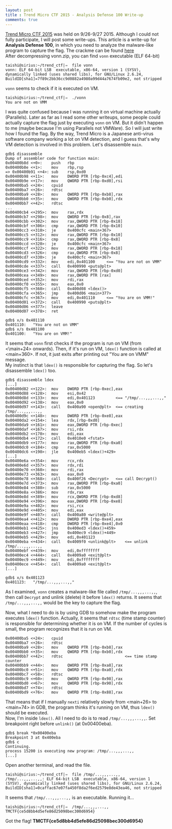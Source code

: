 ```yaml
---
layout: post
title : Trend Micro CTF 2015 - Analysis Defense 100 Write-up
comments: true
---
```


[Trend Micro CTF 2015](http://www.trendmicro.co.jp/jp/sp/ctf2015_en/index.html) was held on 9/26-9/27 2015. Although I could not fully participate, I will post some write-ups. This article is a write-up for __Analysis Defense 100__, in which you need to analyze the malware-like program to capture the flag. The crackme can be found [here](https://www.dropbox.com/s/n3tfamtxwuobpte/vonn.zip?dl=0)  
After decompressing vonn.zip, you can find `vonn` executable (ELF 64-bit)  

```
taishi@sirius:~/trend_ctf|⇒  file vonn 
vonn: ELF 64-bit LSB  executable, x86-64, version 1 (SYSV), dynamically linked (uses shared libs), for GNU/Linux 2.6.24, BuildID[sha1]=7f89c2bb36cc9d0882a4980a99d44a7674fb09e2, not stripped
```

`vonn` seems to check if it is executed on VM.  

```
taishi@sirius:~/trend_ctf|⇒  ./vonn 
You are not on VMM
```

I was quite confused because I was running it on virtual machine actually (Parallels). Later as far as I read some other writeups, some people could actually capture the flag just by executing `vonn` on VM. But it didn't happen to me (maybe because I'm using Parallels not VMWare). So I will just write how I found the flag. By the way, Trend Micro is a Japanese anti-virus software company working a lot on VM detection, and I guess that's why VM detection is involved in this problem. Let's disassemble `main`.  

```
gdb$ disassemble
Dump of assembler code for function main:
0x00400b8d <+0>:	push   rbp
0x00400b8e <+1>:	mov    rbp,rsp
=> 0x00400b91 <+4>:	sub    rsp,0xd0
0x00400b98 <+11>:	mov    DWORD PTR [rbp-0xc4],edi
0x00400b9e <+17>:	mov    QWORD PTR [rbp-0xd0],rsi
0x00400ba5 <+24>:	cpuid
0x00400ba7 <+26>:	rdtsc  
0x00400ba9 <+28>:	mov    QWORD PTR [rbp-0xb8],rax
0x00400bb0 <+35>:	mov    QWORD PTR [rbp-0xb0],rdx
0x00400bb7 <+42>:	rdtsc  
...
0x00400cb4 <+295>:	mov    rax,rdx
0x00400cb7 <+298>:	mov    QWORD PTR [rbp-0x8],rax
0x00400cbb <+302>:	mov    rax,QWORD PTR [rbp-0x18]
0x00400cbf <+306>:	cmp    rax,QWORD PTR [rbp-0x10]
0x00400cc3 <+310>:	je     0x400cfc <main+367>
0x00400cc5 <+312>:	mov    rax,QWORD PTR [rbp-0x10]
0x00400cc9 <+316>:	cmp    rax,QWORD PTR [rbp-0x8]
0x00400ccd <+320>:	je     0x400cfc <main+367>
0x00400ccf <+322>:	mov    rax,QWORD PTR [rbp-0x18]
0x00400cd3 <+326>:	cmp    rax,QWORD PTR [rbp-0x8]
0x00400cd7 <+330>:	je     0x400cfc <main+367>
0x00400cd9 <+332>:	mov    edi,0x401100		<== "You are not on VMM"
0x00400cde <+337>:	call   0x400990 <puts@plt>
0x00400ce3 <+342>:	mov    rax,QWORD PTR [rbp-0xd0]
0x00400cea <+349>:	mov    rax,QWORD PTR [rax]
0x00400ced <+352>:	mov    rdi,rax
0x00400cf0 <+355>:	mov    eax,0x0
0x00400cf5 <+360>:	call   0x400d08 <ldex()>
0x00400cfa <+365>:	jmp    0x400d06 <main+377>
0x00400cfc <+367>:	mov    edi,0x401110		<== "You are on VMM!"
0x00400d01 <+372>:	call   0x400990 <puts@plt>
0x00400d06 <+377>:	leave  
0x00400d07 <+378>:	ret
```

```
gdb$ x/s 0x401110
0x401110:	"You are not on VMM"
gdb$ x/s 0x401100
0x401100:	"You are on VMM!"
```

It seems that `vonn` first checks if the program is run on VM (from <\main+24> onwards). Then, if it's run on VM, `ldex()` function is called at \<main+360\>. If not, it just exits after printing out "You are on VMM" message.  
My instinct is that `ldex()` is responsible for capturing the flag. So let's disassemble `ldex()` too.

```
gdb$ disassemble ldex
[...]
0x00400d82 <+122>:	mov    DWORD PTR [rbp-0xec],eax
0x00400d88 <+128>:	mov    esi,0x42
0x00400d8d <+133>:	mov    edi,0x401123			<== "/tmp/...,,,...,,"
0x00400d92 <+138>:	mov    eax,0x0
0x00400d97 <+143>:	call   0x400a90 <open@plt>	<== creating /tmp/...,,,...,,
0x00400d9c <+148>:	mov    DWORD PTR [rbp-0xe8],eax
0x00400da2 <+154>:	lea    rdx,[rbp-0xd0]
0x00400da9 <+161>:	mov    eax,DWORD PTR [rbp-0xec]
0x00400daf <+167>:	mov    rsi,rdx
0x00400db2 <+170>:	mov    edi,eax
0x00400db4 <+172>:	call   0x4010e0 <fstat>
0x00400db9 <+177>:	mov    rax,QWORD PTR [rbp-0xa0]
0x00400dc0 <+184>:	cmp    rax,0x5000
0x00400dc6 <+190>:	jle    0x400eb5 <ldex()+429>
[...]
0x00400e6a <+354>:	mov    rcx,rdx
0x00400e6d <+357>:	mov    rdx,rdi
0x00400e70 <+360>:	mov    rdi,rax
0x00400e73 <+363>:	mov    eax,0x0
0x00400e78 <+368>:	call   0x400f26 <Decrypt>	<== call Decrypt()
0x00400e7d <+373>:	mov    rax,QWORD PTR [rbp-0xa0]
0x00400e84 <+380>:	sub    rax,0x5000
0x00400e8a <+386>:	mov    rdx,rax
0x00400e8d <+389>:	mov    rcx,QWORD PTR [rbp-0xd8]
0x00400e94 <+396>:	mov    eax,DWORD PTR [rbp-0xe8]
0x00400e9a <+402>:	mov    rsi,rcx
0x00400e9d <+405>:	mov    edi,eax
0x00400e9f <+407>:	call   0x400a80 <write@plt>
0x00400ea4 <+412>:	mov    DWORD PTR [rbp-0xe4],eax
0x00400eaa <+418>:	cmp    DWORD PTR [rbp-0xe4],0x0
0x00400eb1 <+425>:	jns    0x400ed3 <ldex()+459>
0x00400eb3 <+427>:	jmp    0x400ec9 <ldex()+449>
0x00400eb5 <+429>:	mov    edi,0x401123
0x00400eba <+434>:	call   0x4009f0 <unlink@plt>	<== unlink /tmp/...,,,...,,
0x00400ebf <+439>:	mov    edi,0xffffffff
0x00400ec4 <+444>:	call   0x4009a0 <exit@plt>
0x00400ec9 <+449>:	mov    edi,0xffffffff
0x00400ece <+454>:	call   0x4009a0 <exit@plt>
[...]
```

```
gdb$ x/s 0x401123
0x401123:	"/tmp/...,,,...,,"
```

As I examined, `vonn` creates a malware-like file called `/tmp/...,,,...,,`, then call `Decrypt` and unlink (delete) it before `ldex()` returns. It seems that `/tmp/...,,,...,,` would be the key to capture the flag.  

Now, what I need to do is by using GDB to somehow make the program executes `ldex()` function. Actually, it seems that `rdtsc` (time stamp counter) is responsible for determining whether it is on VM. If the number of cycles is small, the program recognizes that it is run on VM.  

```
0x00400ba5 <+24>:	cpuid  
0x00400ba7 <+26>:	rdtsc  
0x00400ba9 <+28>:	mov    QWORD PTR [rbp-0xb8],rax
0x00400bb0 <+35>:	mov    QWORD PTR [rbp-0xb0],rdx
0x00400bb7 <+42>:	rdtsc							<== time stamp counter
0x00400bb9 <+44>:	mov    QWORD PTR [rbp-0xa8],rax
0x00400bc0 <+51>:	mov    QWORD PTR [rbp-0xa0],rdx
0x00400bc7 <+58>:	rdtsc  
0x00400bc9 <+60>:	mov    QWORD PTR [rbp-0x98],rax
0x00400bd0 <+67>:	mov    QWORD PTR [rbp-0x90],rdx
0x00400bd7 <+74>:	rdtsc  
0x00400bd9 <+76>:	mov    QWORD PTR [rbp-0x88],rax
```

That means that if I manually `nexti` relatively slowly from \<main+26\> to \<main+74\> in GDB, the program thinks it's running on VM, thus `ldex()` should be executed.  
Now, I'm inside `ldex()`. All I need to do is to read `/tmp/...,,,...,,`. Set breakpoint right before `unlink()` (at 0x00400eba).  

```
gdb$ break *0x00400eba
Breakpoint 3 at 0x400eba
gdb$ c
Continuing.
process 15200 is executing new program: /tmp/...,,,...,,
[...]
```

Open another terminal, and read the file. 

```
taishi@sirius:~/trend_ctf|⇒  file /tmp/...,,,...,, 
/tmp/...,,,...,,: ELF 64-bit LSB  executable, x86-64, version 1 (SYSV), dynamically linked (uses shared libs), for GNU/Linux 2.6.24, BuildID[sha1]=0caffac67e07fa450f8da2f6ed2579e8de43ea46, not stripped
```

It seems that `/tmp/...,,,...,,` is an executable. Running it...  

```
taishi@sirius:~/trend_ctf|⇒  /tmp/...,,,...,, 
TMCTF{ce5d8bb4d5efe86d25098bec300d6954}
```

Got the flag! __TMCTF{ce5d8bb4d5efe86d25098bec300d6954}__  
